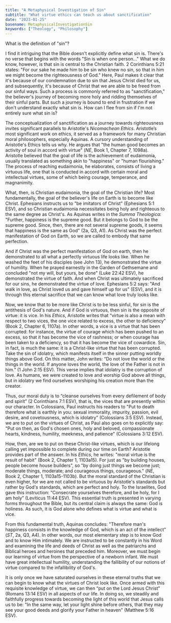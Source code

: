 ```yaml
---
title: "A Metaphysical Investigation of Sin"
subtitle: "What virtue ethics can teach us about sanctification"
date: "2023-01-25"
basename: MetaphysicalInvestigationSin
keywords: ["Theology", "Philosophy"]
---
```

What is the definition of "sin"? 

I find it intriguing that the Bible doesn't explicitly define what sin is. There's no verse that begins with the words "Sin is when one person..." What we do know, however, is that sin is central to the Christian faith. 2 Corinthians 5:21 states: "For our sake he made him to be sin who knew no sin, so that in him we might become the righteousness of God." Here, Paul makes it clear that it's because of our condemnation due to sin that Jesus Christ died for us, and subsequently, it's because of Christ that we are able to be freed from our sinful ways. Such a process is commonly referred to as "sanctification," the believer's journey of becoming more holy and ridding themselves of their sinful parts. But such a journey is bound to end in frustration if we don't understand exactly what sin is. How can I flee from sin if I'm not entirely sure what sin is?

The conceptualization of sanctification as a journey towards righteousness invites significant parallels to Aristotle's *Nicomachean Ethics*. Aristotle’s most significant work on ethics, it served as a framework for many Christian moral philosophers, especially Aquinas. A cursory understanding of Aristotle's Ethics tells us why. He argues that "the human good becomes an activity of soul in accord with virtue" (*NE*, Book 1, Chapter 7, 1098a). Aristotle believed that the goal of life is the achievement of eudaimonia, usually translated as something akin to "happiness" or "human flourishing." The process of reaching eudaimonia, he elaborates, consists of living a virtuous life, one that is conducted in accord with certain moral and intellectual virtues, some of which being courage, temperance, and magnanimity. 

What, then, is Christian eudaimonia, the goal of the Christian life? Most fundamentally, the goal of the believer's life on Earth is to become like Christ. Ephesians instructs us to "be imitators of Christ" (Ephesians 5:1 ESV), and so Christian eudaimonia necessitates being holy and righteous to the same degree as Christ's. As Aquinas writes in the *Summa Theologica*: "Further, happiness is the supreme good. But it belongs to God to be the supreme good. Since, then, there are not several supreme goods, it seems that happiness is the same as God" (2a, Q3, A1). As Christ was the perfect manifestation of God on Earth, so we are called to embody that same perfection.

And if Christ was the perfect manifestation of God on earth, then he demonstrated to all what a perfectly virtuous life looks like. When he washed the feet of his disciples (see John 13), he demonstrated the virtue of humility. When he prayed earnestly in the Garden of Gethsemane and concluded "not my will, but yours, be done" (Luke 22:42 ESV), he demonstrated the virtue of faith. And when Christ was ultimately sacrificed for our sins, he demonstrated the virtue of love. Ephesians 5:2 says: "And walk in love, as Christ loved us and gave himself up for us" (ESV), and it is through this eternal sacrifice that we can know what love truly looks like.

Now, we know that to be more like Christ is to be less sinful, for sin is the antithesis of God's nature. And if God is virtuous, then sin is the opposite of virtue: it is vice.  In his *Ethics*, Aristotle writes that “virtue is also a mean with respect to two vices, the one vice related to excess, the other to deficiency” (Book 2, Chapter 6, 1107a). In other words, a vice is a virtue that has been corrupted: for instance, the virtue of courage which has been pushed to an excess, so that it has become the vice of rashness; or when courage has been taken to a deficiency, so that it has become the vice of cowardice. Sin, in fact, is much the same: it is a Christ-like virtue that has been corrupted. Take the sin of idolatry, which manifests itself in the sinner putting worldly things above God. On this matter, John writes: “Do not love the world or the things in the world. If anyone loves the world, the love of the Father is not in him.” (1 John 2:15 ESV). This verse implies that idolatry is the corruption of love. As humans, we were created to love and worship God above all things, but in idolatry we find ourselves worshiping his creation more than the creator. 

Thus, our moral duty is to “cleanse ourselves from every defilement of body and spirit” (2 Corinthians 7:1 ESV), that is, the vices that are presently within our character. In Colossians, Paul instructs his readers to "Put to death therefore what is earthly in you: sexual immorality, impurity, passion, evil desire, and covetousness, which is idolatry" (Colossians 3:5 ESV). Instead, we are to put on the virtues of Christ, as Paul also goes on to explicitly say: "Put on then, as God's chosen ones, holy and beloved, compassionate hearts, kindness, humility, meekness, and patience" (Colossians 3:12 ESV).

How, then, are we to put on these Christ-like virtues, which is our lifelong calling yet impossible to complete during our time on Earth? Aristotle provides part of the answer. In his *Ethics*, he writes: "moral virtue is the result of habit" (Book 2, Chapter 1, 1103a15). For just as "by building houses, people become house builders", so "by doing just things we become just; moderate things, moderate; and courageous things, courageous." (*NE*, Book 2, Chapter 1, 1103a15-1103b). But the moral standard of the Christian is even higher, for we are not called to be virtuous by Aristotle's standards but rather by God's standards, which are perfect and holy. To the Israelites, God gave this instruction: “Consecrate yourselves therefore, and be holy, for I am holy” (Leviticus 11:44 ESV). This essential truth is presented in varying forms throughout the Bible, but its central claim is always the same: God is holiness. As such, it is God alone who defines what is virtue and what is vice. 

From this fundamental truth, Aquinas concludes: "Therefore man's happiness consists in the knowledge of God, which is an act of the intellect"  (*ST*, 2a, Q3, A4). In other words, our most elementary step is to know God and to know Him intimately. We are instructed to be constantly in his Word and examining the life and deeds of Christ as well as the patriarchs and Biblical heroes and heroines that preceded him. Moreover, we must begin our learning of virtue from the perspective of a newborn infant. We must have great intellectual humility, understanding the fallibility of our notions of virtue compared to the infallibility of God's.

It is only once we have saturated ourselves in these eternal truths that we can begin to know what the virtues of Christ look like. Once armed with this requisite knowledge of virtue, we can then “put on the Lord Jesus Christ” (Romans 13:14 ESV) in all aspects of our life. In doing so, we steadily and faithfully progress towards becoming the light of this world that Jesus calls us to be: "In the same way, let your light shine before others, that they may see your good deeds and glorify your Father in heaven" (Matthew 5:16 ESV).